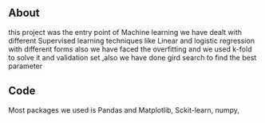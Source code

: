 ## About 
this project was the entry point of Machine learning we have dealt with different Supervised learning techniques like Linear and logistic regression with different forms also we have faced the overfitting and we used
k-fold to solve it and validation set ,also we have done gird search to find the best parameter

## Code 
Most packages we used is Pandas and Matplotlib, Sckit-learn, numpy, 
